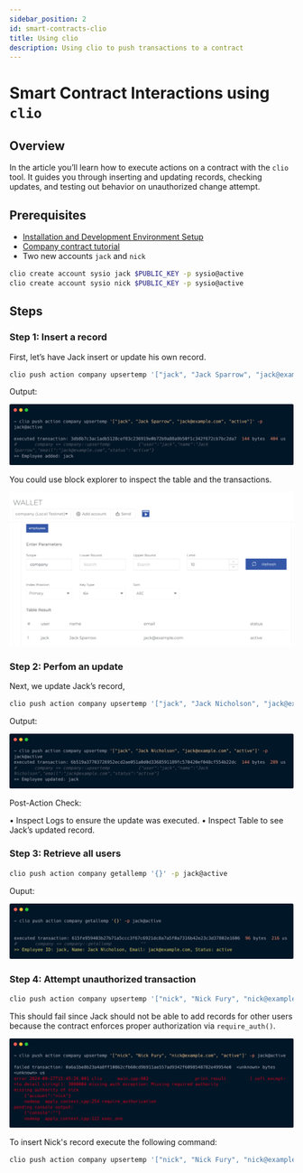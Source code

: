 ```yaml
---
sidebar_position: 2
id: smart-contracts-clio
title: Using clio
description: Using clio to push transactions to a contract
---
```


# Smart Contract Interactions using `clio`

## Overview

In the article you’ll learn how to execute actions on a contract with the `clio` tool. It guides you through inserting and updating records, checking updates, and testing out behavior on unauthorized change attempt.

## Prerequisites

- [Installation and Development Environment Setup](../../getting-started/install-dependencies#binary-installation)
- [Company contract tutorial](../company-contract.md)
- Two new accounts `jack` and `nick`

```sh
clio create account sysio jack $PUBLIC_KEY -p sysio@active 
clio create account sysio nick $PUBLIC_KEY -p sysio@active
```

## Steps

### Step 1: Insert a record

First, let’s have Jack insert or update his own record.

```bash
clio push action company upsertemp '["jack", "Jack Sparrow", "jack@example.com", "active"]' -p jack@active
```

Output:

![create-record](/img/clio-create-record.png)

You could use block explorer to inspect the table and the transactions.

![be-table-check](/img/be-table-check.png)

### Step 2: Perfom an update

Next, we update Jack’s record,

```bash
clio push action company upsertemp '["jack", "Jack Nicholson", "jack@example.com", "active"]' -p jack@active
```

Output:

![update-record](/img/clio-update-record.png)

Post-Action Check:

 • Inspect Logs to ensure the update was executed.
 • Inspect Table to see Jack’s updated record.

### Step 3: Retrieve all users

```bash
clio push action company getallemp '{}' -p jack@active
```

Ouput:

![retrieve-records](/img/get-all.png)

### Step 4: Attempt unauthorized transaction

```bash
clio push action company upsertemp '["nick", "Nick Fury", "nick@example.com", "active"]' -p jack@active
```

This should fail since Jack should not be able to add records for other users because the contract enforces proper authorization via `require_auth()`.

![unauthorized](/img/unauthorized.png)

To insert Nick's record execute the following command:

```bash
clio push action company upsertemp '["nick", "Nick Fury", "nick@example.com", "active"]' -p nick@active
```
